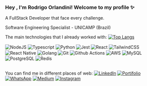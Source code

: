 ### Hey , I'm Rodrigo Orlandini! Welcome to my profile ✨

A FullStack Developer that face every challenge. 

Software Engineering Specialist - UNICAMP (Brazil)

The main technologies that I already worked with:
[![Top Langs](https://github-readme-stats.vercel.app/api/top-langs/?username=rodrigo-orlandini&hide=css,html&theme=tokyonight&layout=donut)](https://github.com/rodrigo-orlandini)

<div style="display: inline_block">
	<img
		align="center" alt="NodeJS"
		src="https://img.shields.io/badge/Node.js-43853D?style=for-the-badge&logo=node.js&logoColor=white"
	/>
	<img
		align="center" alt="Typescript"
		src="https://img.shields.io/badge/TypeScript-007ACC?style=for-the-badge&logo=typescript&logoColor=white"
	/>
	<img
		align="center" alt="Python"
		src="https://img.shields.io/badge/Python-14354C?style=for-the-badge&logo=python&logoColor=white"
	/>
	<img
		align="center" alt="Jest"
		src="https://img.shields.io/badge/Jest-323330?style=for-the-badge&logo=Jest&logoColor=white"
	/>
	<img
		align="center" alt="React"
		src="https://img.shields.io/badge/React-20232A?style=for-the-badge&logo=react&logoColor=61DAFB"
	/>
	<img
		align="center" alt="TailwindCSS"
		src="https://img.shields.io/badge/Tailwind_CSS-38B2AC?style=for-the-badge&logo=tailwind-css&logoColor=white"
	/>
	<img
		align="center" alt="React Native"
		src="https://img.shields.io/badge/React_Native-20232A?style=for-the-badge&logo=react&logoColor=61DAFB"
	/>
	<img
		align="center" alt="Golang"
		src="https://img.shields.io/badge/Go-00ADD8?style=for-the-badge&logo=go&logoColor=white"
	/>
	<img
		align="center" alt="Git"
		src="https://img.shields.io/badge/GIT-E44C30?style=for-the-badge&logo=git&logoColor=white"
	/>
	<img
		align="center" alt="Github Actions"
		src="https://img.shields.io/badge/GitHub_Actions-2088FF?style=for-the-badge&logo=github-actions&logoColor=white"
	/>
	<img
		align="center" alt="AWS"
		src="https://img.shields.io/badge/Amazon_AWS-232F3E?style=for-the-badge&logo=amazon-aws&logoColor=white"
	/>
	<img
		align="center" alt="MySQL"
		src="https://img.shields.io/badge/MySQL-005C84?style=for-the-badge&logo=mysql&logoColor=white"
	/>
	<img
		align="center" alt="PostgreSQL"
		src="https://img.shields.io/badge/PostgreSQL-316192?style=for-the-badge&logo=postgresql&logoColor=white"
	/>
	<img
		align="center" alt="Redis"
		src="https://img.shields.io/badge/redis-%23DD0031.svg?&style=for-the-badge&logo=redis&logoColor=white"
	/>
</div>
</br>


You can find me in different places of web:
[![LinkedIn](https://img.shields.io/badge/LinkedIn-0077B5?style=for-the-badge&logo=linkedin&logoColor=white)](https://www.linkedin.com/in/rodrigo-orlandini-a72b081b3/) [![Portifolio](https://img.shields.io/badge/website-000000?style=for-the-badge&logo=About.me&logoColor=cyan)](https://rodrigoorlandini.vercel.app/) [![WhatsApp](https://img.shields.io/badge/WhatsApp-25D366?style=for-the-badge&logo=whatsapp&logoColor=white)](https://api.whatsapp.com/send?phone=5519992125370) [![Medium](https://img.shields.io/badge/Medium-12100E?style=for-the-badge&logo=medium&logoColor=yellow)](https://medium.com/@rodrigo-orlandini) [![Instagram](https://img.shields.io/badge/Instagram-E4405F?style=for-the-badge&logo=instagram&logoColor=white)](https://www.instagram.com/rodrigo.orlandini_/)
